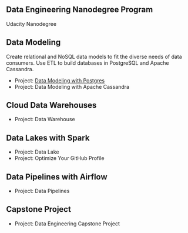 ## Data Engineering Nanodegree Program ##
Udacity Nanodegree

## Data Modeling ##
Create relational and NoSQL data models to fit the diverse needs of data consumers. Use ETL to build databases in PostgreSQL and Apache Cassandra.

- Project: [Data Modeling with Postgres](https://github.com/mzcolor001/Data-Engineer-Practice/tree/master/Data%20Modeling%20with%20Postgres)
- Project: Data Modeling with Apache Cassandra

## Cloud Data Warehouses ##
- Project: Data Warehouse

## Data Lakes with Spark ##
- Project: Data Lake
- Project: Optimize Your GitHub Profile

## Data Pipelines with Airflow ##
- Project: Data Pipelines

## Capstone Project ##
- Project: Data Engineering Capstone Project
